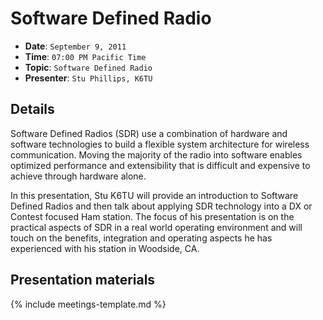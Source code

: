 # Software Defined Radio

* **Date**: `September 9, 2011`
* **Time**: `07:00 PM Pacific Time`
* **Topic**: `Software Defined Radio`
* **Presenter**: `Stu Phillips, K6TU`

## Details
Software Defined Radios (SDR) use a combination of hardware and software technologies to build a flexible system architecture for wireless communication. Moving the majority of the radio into software enables optimized performance and extensibility that is difficult and expensive to achieve through hardware alone.

In this presentation, Stu K6TU will provide an introduction to Software Defined Radios and then talk about applying SDR technology into a DX or Contest focused Ham station. The focus of his presentation is on the practical aspects of SDR in a real world operating environment and will touch on the benefits, integration and operating aspects he has experienced with his station in Woodside, CA.

## Presentation materials

{% include meetings-template.md %}

